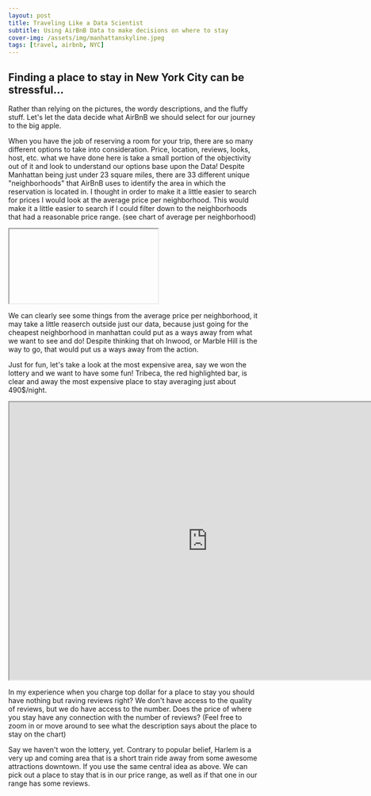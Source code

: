 ```yaml
---
layout: post
title: Traveling Like a Data Scientist
subtitle: Using AirBnB Data to make decisions on where to stay
cover-img: /assets/img/manhattanskyline.jpeg
tags: [travel, airbnb, NYC]
---
```


## Finding a place to stay in New York City can be stressful...

Rather than relying on the pictures, the wordy descriptions, and the fluffy stuff. Let's let the data decide what AirBnB we should select for our journey to the big apple. 

When you have the job of reserving a room for your trip, there are so many different options to take into consideration. Price, location, reviews, looks, host, etc. what we have done here is take a small portion of the objectivity out of it and look to understand our options base upon the Data!
Despite Manhattan being just under 23 square miles, there are 33 different unique "neighborhoods" that AirBnB uses to identify the area in which the reservation is located in. I thought in order to make it a little easier to search for prices I would look at the average price per neighborhood. This would make it a little easier to search if I could filter down to the neighborhoods that had a reasonable price range. (see chart of average per neighborhood)

<iframe>
<html>
<head>
  <style>
    .error {
        color: red;
    }
  </style>
  <script type="text/javascript" src="https://cdn.jsdelivr.net/npm//vega@5"></script>
  <script type="text/javascript" src="https://cdn.jsdelivr.net/npm//vega-lite@4.8.1"></script>
  <script type="text/javascript" src="https://cdn.jsdelivr.net/npm//vega-embed@6"></script>
</head>
<body>
  <div id="vis"></div>
  <script>
    (function(vegaEmbed) {
      var spec = {"config": {"view": {"continuousWidth": 400, "continuousHeight": 300}}, "layer": [{"mark": "bar", "encoding": {"color": {"condition": {"value": "red", "test": "(datum.neighborhood === 'Tribeca')"}, "value": "blue"}, "x": {"type": "quantitative", "axis": {"title": "Average Price ($)"}, "field": "avg_price"}, "y": {"type": "nominal", "axis": {"title": "Manhattan Neighborhood"}, "field": "neighborhood"}}, "title": "Average AirBnB Price per night for different Neighborhoods in Manhattan"}, {"mark": {"type": "text", "align": "left", "baseline": "middle", "dx": 3}, "encoding": {"color": {"condition": {"value": "red", "test": "(datum.neighborhood === 'Tribeca')"}, "value": "blue"}, "text": {"type": "quantitative", "field": "avg_price"}, "x": {"type": "quantitative", "axis": {"title": "Average Price ($)"}, "field": "avg_price"}, "y": {"type": "nominal", "axis": {"title": "Manhattan Neighborhood"}, "field": "neighborhood"}}, "title": "Average AirBnB Price per night for different Neighborhoods in Manhattan"}], "data": {"name": "data-ff08b1bfe8d2846933cf4fe11db1a68e"}, "$schema": "https://vega.github.io/schema/vega-lite/v4.8.1.json", "datasets": {"data-ff08b1bfe8d2846933cf4fe11db1a68e": [{"neighborhood": "Midtown", "avg_price": 282.7}, {"neighborhood": "Harlem", "avg_price": 119.0}, {"neighborhood": "East Harlem", "avg_price": 133.2}, {"neighborhood": "Murray Hill", "avg_price": 221.0}, {"neighborhood": "Hell's Kitchen", "avg_price": 204.8}, {"neighborhood": "Upper West Side", "avg_price": 210.9}, {"neighborhood": "Chinatown", "avg_price": 161.5}, {"neighborhood": "West Village", "avg_price": 267.7}, {"neighborhood": "Chelsea", "avg_price": 249.7}, {"neighborhood": "Inwood", "avg_price": 88.9}, {"neighborhood": "East Village", "avg_price": 186.1}, {"neighborhood": "Lower East Side", "avg_price": 186.3}, {"neighborhood": "Kips Bay", "avg_price": 202.4}, {"neighborhood": "SoHo", "avg_price": 287.1}, {"neighborhood": "Upper East Side", "avg_price": 188.9}, {"neighborhood": "Washington Heights", "avg_price": 89.6}, {"neighborhood": "Financial District", "avg_price": 225.5}, {"neighborhood": "Morningside Heights", "avg_price": 114.8}, {"neighborhood": "NoHo", "avg_price": 295.7}, {"neighborhood": "Flatiron District", "avg_price": 341.9}, {"neighborhood": "Roosevelt Island", "avg_price": 113.3}, {"neighborhood": "Greenwich Village", "avg_price": 263.4}, {"neighborhood": "Little Italy", "avg_price": 222.1}, {"neighborhood": "Two Bridges", "avg_price": 127.1}, {"neighborhood": "Nolita", "avg_price": 230.1}, {"neighborhood": "Gramercy", "avg_price": 222.8}, {"neighborhood": "Theater District", "avg_price": 248.0}, {"neighborhood": "Tribeca", "avg_price": 490.6}, {"neighborhood": "Battery Park City", "avg_price": 367.6}, {"neighborhood": "Civic Center", "avg_price": 191.9}, {"neighborhood": "Stuyvesant Town", "avg_price": 169.1}, {"neighborhood": "Marble Hill", "avg_price": 89.2}]}};
      var embedOpt = {"mode": "vega-lite"};

      function showError(el, error){
          el.innerHTML = ('<div class="error" style="color:red;">'
                          + '<p>JavaScript Error: ' + error.message + '</p>'
                          + "<p>This usually means there's a typo in your chart specification. "
                          + "See the javascript console for the full traceback.</p>"
                          + '</div>');
          throw error;
      }
      const el = document.getElementById('vis');
      vegaEmbed("#vis", spec, embedOpt)
        .catch(error => showError(el, error));
    })(vegaEmbed);

  </script>
</body>
</html>
</iframe>

We can clearly see some things from the average price per neighborhood, it may take a little reaserch outside just our data, because just going for the cheapest neighborhood in manhattan could put as a ways away from what we want to see and do! Despite thinking that oh Inwood, or Marble Hill is the way to go, that would put us a ways away from the action.

Just for fun, let's take a look at the most expensive area, say we won the lottery and we want to have some fun! Tribeca, the red highlighted bar, is clear and away the most expensive place to stay averaging just about 490$/night.

<iframe src="https://raw.githubusercontent.com/trevorwjames/trevorwjames.github.io/master/tribecreviewsprice.html" width="800" height="560"> </iframe>

In my experience when you charge top dollar for a place to stay you should have nothing but raving reviews right? We don't have access to the quality of reviews, but we do have access to the number. Does the price of where you stay have any connection with the number of reviews? (Feel free to zoom in or move around to see what the description says about the place to stay on the chart)

Say we haven't won the lottery, yet. Contrary to popular belief, Harlem is a very up and coming area that is a short train ride away from some awesome attractions downtown. If you use the same central idea as above. We can pick out a place to stay that is in our price range, as well as if that one in our range has some reviews. 


